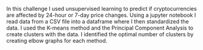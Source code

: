 In this challenge I used unsupervised learning to predict if cryptocurrencies are affected by 24-hour or 7-day price changes. Using a jupyter notebook I read data from a CSV file into a dataframe where I then standardized the data. I used the K-means method and the Principal Component Analysis to create clusters with the data. I identified the optimal number of clusters by creating elbow graphs for each method.
